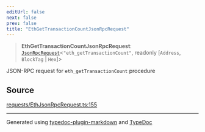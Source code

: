 ```yaml
---
editUrl: false
next: false
prev: false
title: "EthGetTransactionCountJsonRpcRequest"
---
```


> **EthGetTransactionCountJsonRpcRequest**: [`JsonRpcRequest`](/generated/type-aliases/jsonrpcrequest/)\<`"eth_getTransactionCount"`, readonly [`Address`, `BlockTag` \| `Hex`]\>

JSON-RPC request for `eth_getTransactionCount` procedure

## Source

[requests/EthJsonRpcRequest.ts:155](https://github.com/evmts/tevm-monorepo/blob/main/vm/api/src/requests/EthJsonRpcRequest.ts#L155)

***
Generated using [typedoc-plugin-markdown](https://www.npmjs.com/package/typedoc-plugin-markdown) and [TypeDoc](https://typedoc.org/)
